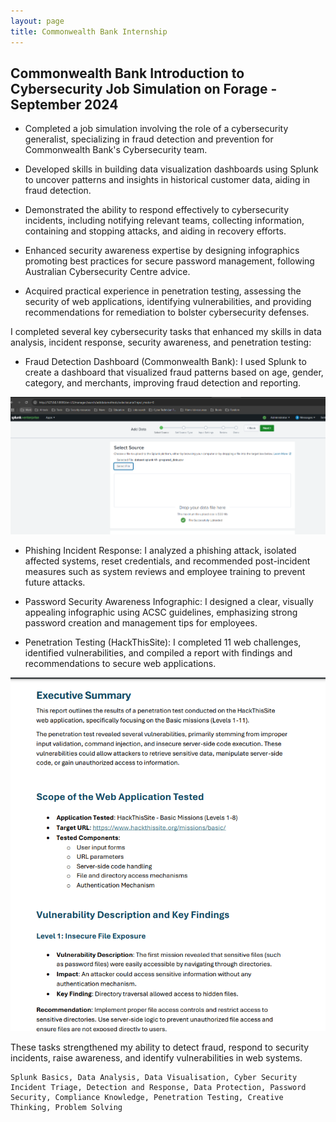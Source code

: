 ```yaml
---
layout: page
title: Commonwealth Bank Internship
---
```


## Commonwealth Bank Introduction to Cybersecurity Job Simulation on Forage - September 2024

- Completed a job simulation involving the role of a cybersecurity generalist, specializing in fraud detection and prevention for Commonwealth Bank's Cybersecurity team.

- Developed skills in building data visualization dashboards using Splunk to uncover patterns and insights in historical customer data, aiding in fraud detection.
  
- Demonstrated the ability to respond effectively to cybersecurity incidents, including notifying relevant teams, collecting information, containing and stopping attacks, and aiding in recovery efforts.
  
- Enhanced security awareness expertise by designing infographics promoting best practices for secure password management, following Australian Cybersecurity Centre advice.
  
- Acquired practical experience in penetration testing, assessing the security of web applications, identifying vulnerabilities, and providing recommendations for remediation to bolster cybersecurity defenses.




I completed several key cybersecurity tasks that enhanced my skills in data analysis, incident response, security awareness, and penetration testing:

*  Fraud Detection Dashboard (Commonwealth Bank): I used Splunk to create a dashboard that visualized fraud patterns based on age, gender, category, and merchants, improving fraud detection and reporting.

  
  

  ![1](https://github.com/elizabethude/portfolio/blob/main/projectimages/virtual%20internship/commonwealth%20bank/1.PNG?raw=true)




*  Phishing Incident Response: I analyzed a phishing attack, isolated affected systems, reset credentials, and recommended post-incident measures such as system reviews and employee training to prevent future attacks.



*  Password Security Awareness Infographic: I designed a clear, visually appealing infographic using ACSC guidelines, emphasizing strong password creation and management tips for employees.



*  Penetration Testing (HackThisSite): I completed 11 web challenges, identified vulnerabilities, and compiled a report with findings and recommendations to secure web applications.


  

![4](https://github.com/elizabethude/portfolio/blob/main/projectimages/virtual%20internship/commonwealth%20bank/3.PNG?raw=true)






These tasks strengthened my ability to detect fraud, respond to security incidents, raise awareness, and identify vulnerabilities in web systems.


```
Splunk Basics, Data Analysis, Data Visualisation, Cyber Security Incident Triage, Detection and Response, Data Protection, Password Security, Compliance Knowledge, Penetration Testing, Creative Thinking, Problem Solving
```



